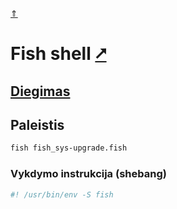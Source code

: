 [&uArr;](./readme.md)

# Fish shell [&#x2B67;](https://fishshell.com/)

## [Diegimas](../install/fish_readme.md)

## Paleistis

```bash
fish fish_sys-upgrade.fish
```

### Vykdymo instrukcija (shebang)

```bash
#! /usr/bin/env -S fish
```
